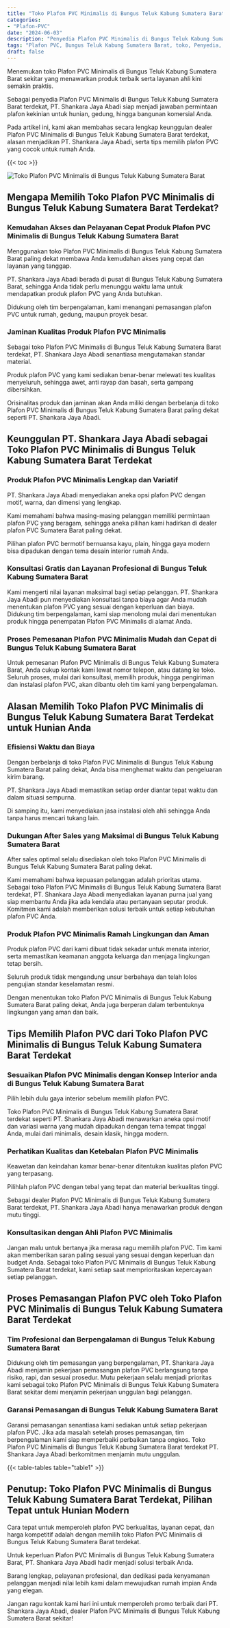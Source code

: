 ```yaml
---
title: "Toko Plafon PVC Minimalis di Bungus Teluk Kabung Sumatera Barat"
categories: 
- "Plafon-PVC"
date: "2024-06-03"
description: "Penyedia Plafon PVC Minimalis di Bungus Teluk Kabung Sumatera Barat untuk rumah, office, serta gerai. Material berkualitas, beragam motif, warna menarik, dengan servis pemasangan dikerjakan oleh teknisi ahli serta jaminan resmi!|Servis penjualan Plafon PVC Minimalis di Bungus Teluk Kabung Sumatera Barat untuk kebutuhan tempat tinggal, kantor, maupun toko, dengan produk terbaik dan pemasangan oleh teknisi ahli serta garansi resmi.|Pilihan Plafon PVC Minimalis di Bungus Teluk Kabung Sumatera Barat yang andal untuk tempat tinggal, office, dan gerai, bersama produk terbaik dan pemasangan dikerjakan oleh tim profesional dan garansi resmi.|Penjualan Plafon PVC Minimalis di Bungus Teluk Kabung Sumatera Barat bagi tempat tinggal, perkantoran, serta ritel, dengan material terbaik dan instalasi oleh tenaga ahli berpengalaman, disertai beserta garansi resmi.}"
tags: "Plafon PVC, Bungus Teluk Kabung Sumatera Barat, toko, Penyedia, distributor"
draft: false
---
```


Menemukan toko Plafon PVC Minimalis di Bungus Teluk Kabung Sumatera Barat sekitar yang menawarkan produk terbaik serta layanan ahli kini semakin praktis.

Sebagai penyedia Plafon PVC Minimalis di Bungus Teluk Kabung Sumatera Barat terdekat, PT. Shankara Jaya Abadi siap menjadi jawaban permintaan plafon kekinian untuk hunian, gedung, hingga bangunan komersial Anda.

Pada artikel ini, kami akan membahas secara lengkap keunggulan dealer Plafon PVC Minimalis di Bungus Teluk Kabung Sumatera Barat terdekat, alasan menjadikan PT. Shankara Jaya Abadi, serta tips memilih plafon PVC yang cocok untuk rumah Anda.

{{< toc >}}

![Toko Plafon PVC Minimalis di Bungus Teluk Kabung Sumatera Barat](/images/Plafon-PVC/Toko-Plafon-PVC-Minimalis-di-Bungus-Teluk-Kabung-Sumatera-Barat.png)


## Mengapa Memilih Toko Plafon PVC Minimalis di Bungus Teluk Kabung Sumatera Barat Terdekat?

### Kemudahan Akses dan Pelayanan Cepat Produk Plafon PVC Minimalis di Bungus Teluk Kabung Sumatera Barat

Menggunakan toko Plafon PVC Minimalis di Bungus Teluk Kabung Sumatera Barat paling dekat membawa Anda kemudahan akses yang cepat dan layanan yang tanggap.

PT. Shankara Jaya Abadi berada di pusat di Bungus Teluk Kabung Sumatera Barat, sehingga Anda tidak perlu menunggu waktu lama untuk mendapatkan produk plafon PVC yang Anda butuhkan.

Didukung oleh tim berpengalaman, kami menangani pemasangan plafon PVC untuk rumah, gedung, maupun proyek besar.

### Jaminan Kualitas Produk Plafon PVC Minimalis

Sebagai toko Plafon PVC Minimalis di Bungus Teluk Kabung Sumatera Barat terdekat, PT. Shankara Jaya Abadi senantiasa mengutamakan standar material.

Produk plafon PVC yang kami sediakan benar-benar melewati tes kualitas menyeluruh, sehingga awet, anti rayap dan basah, serta gampang dibersihkan.

Orisinalitas produk dan jaminan akan Anda miliki dengan berbelanja di toko Plafon PVC Minimalis di Bungus Teluk Kabung Sumatera Barat paling dekat seperti PT. Shankara Jaya Abadi.

## Keunggulan PT. Shankara Jaya Abadi sebagai Toko Plafon PVC Minimalis di Bungus Teluk Kabung Sumatera Barat Terdekat

### Produk Plafon PVC Minimalis Lengkap dan Variatif

PT. Shankara Jaya Abadi menyediakan aneka opsi plafon PVC dengan motif, warna, dan dimensi yang lengkap.

Kami memahami bahwa masing-masing pelanggan memiliki permintaan plafon PVC yang beragam, sehingga aneka pilihan kami hadirkan di dealer plafon PVC Sumatera Barat paling dekat.

Pilihan plafon PVC bermotif bernuansa kayu, plain, hingga gaya modern bisa dipadukan dengan tema desain interior rumah Anda.

### Konsultasi Gratis dan Layanan Profesional di Bungus Teluk Kabung Sumatera Barat

Kami mengerti nilai layanan maksimal bagi setiap pelanggan. PT. Shankara Jaya Abadi pun menyediakan konsultasi tanpa biaya agar Anda mudah menentukan plafon PVC yang sesuai dengan keperluan dan biaya. Didukung tim berpengalaman, kami siap menolong mulai dari menentukan produk hingga penempatan Plafon PVC Minimalis di alamat Anda.

### Proses Pemesanan Plafon PVC Minimalis Mudah dan Cepat di Bungus Teluk Kabung Sumatera Barat

Untuk pemesanan Plafon PVC Minimalis di Bungus Teluk Kabung Sumatera Barat, Anda cukup kontak kami lewat nomor telepon, atau datang ke toko. Seluruh proses, mulai dari konsultasi, memilih produk, hingga pengiriman dan instalasi plafon PVC, akan dibantu oleh tim kami yang berpengalaman.

## Alasan Memilih Toko Plafon PVC Minimalis di Bungus Teluk Kabung Sumatera Barat Terdekat untuk Hunian Anda

### Efisiensi Waktu dan Biaya

Dengan berbelanja di toko Plafon PVC Minimalis di Bungus Teluk Kabung Sumatera Barat paling dekat, Anda bisa menghemat waktu dan pengeluaran kirim barang.

PT. Shankara Jaya Abadi memastikan setiap order diantar tepat waktu dan dalam situasi sempurna.

Di samping itu, kami menyediakan jasa instalasi oleh ahli sehingga Anda tanpa harus mencari tukang lain.

### Dukungan After Sales yang Maksimal di Bungus Teluk Kabung Sumatera Barat

After sales optimal selalu disediakan oleh toko Plafon PVC Minimalis di Bungus Teluk Kabung Sumatera Barat paling dekat.

Kami memahami bahwa kepuasan pelanggan adalah prioritas utama. Sebagai toko Plafon PVC Minimalis di Bungus Teluk Kabung Sumatera Barat terdekat, PT. Shankara Jaya Abadi menyediakan layanan purna jual yang siap membantu Anda jika ada kendala atau pertanyaan seputar produk. Komitmen kami adalah memberikan solusi terbaik untuk setiap kebutuhan plafon PVC Anda.

### Produk Plafon PVC Minimalis Ramah Lingkungan dan Aman

Produk plafon PVC dari kami dibuat tidak sekadar untuk menata interior, serta memastikan keamanan anggota keluarga dan menjaga lingkungan tetap bersih.

Seluruh produk tidak mengandung unsur berbahaya dan telah lolos pengujian standar keselamatan resmi.

Dengan menentukan toko Plafon PVC Minimalis di Bungus Teluk Kabung Sumatera Barat paling dekat, Anda juga berperan dalam terbentuknya lingkungan yang aman dan baik.

## Tips Memilih Plafon PVC dari Toko Plafon PVC Minimalis di Bungus Teluk Kabung Sumatera Barat Terdekat

### Sesuaikan Plafon PVC Minimalis dengan Konsep Interior anda di Bungus Teluk Kabung Sumatera Barat

Pilih lebih dulu gaya interior sebelum memilih plafon PVC.

Toko Plafon PVC Minimalis di Bungus Teluk Kabung Sumatera Barat terdekat seperti PT. Shankara Jaya Abadi menawarkan aneka opsi motif dan variasi warna yang mudah dipadukan dengan tema tempat tinggal Anda, mulai dari minimalis, desain klasik, hingga modern.

### Perhatikan Kualitas dan Ketebalan Plafon PVC Minimalis

Keawetan dan keindahan kamar benar-benar ditentukan kualitas plafon PVC yang terpasang.

Pilihlah plafon PVC dengan tebal yang tepat dan material berkualitas tinggi.

Sebagai dealer Plafon PVC Minimalis di Bungus Teluk Kabung Sumatera Barat terdekat, PT. Shankara Jaya Abadi hanya menawarkan produk dengan mutu tinggi.

### Konsultasikan dengan Ahli Plafon PVC Minimalis

Jangan malu untuk bertanya jika merasa ragu memilih plafon PVC. Tim kami akan memberikan saran paling sesuai yang sesuai dengan keperluan dan budget Anda. Sebagai toko Plafon PVC Minimalis di Bungus Teluk Kabung Sumatera Barat terdekat, kami setiap saat memprioritaskan kepercayaan setiap pelanggan.

## Proses Pemasangan Plafon PVC oleh Toko Plafon PVC Minimalis di Bungus Teluk Kabung Sumatera Barat Terdekat

### Tim Profesional dan Berpengalaman di Bungus Teluk Kabung Sumatera Barat

Didukung oleh tim pemasangan yang berpengalaman, PT. Shankara Jaya Abadi menjamin pekerjaan pemasangan plafon PVC berlangsung tanpa risiko, rapi, dan sesuai prosedur. Mutu pekerjaan selalu menjadi prioritas kami sebagai toko Plafon PVC Minimalis di Bungus Teluk Kabung Sumatera Barat sekitar demi menjamin pekerjaan unggulan bagi pelanggan.

### Garansi Pemasangan di Bungus Teluk Kabung Sumatera Barat

Garansi pemasangan senantiasa kami sediakan untuk setiap pekerjaan plafon PVC. Jika ada masalah setelah proses pemasangan, tim berpengalaman kami siap memperbaiki perbaikan tanpa ongkos. Toko Plafon PVC Minimalis di Bungus Teluk Kabung Sumatera Barat terdekat PT. Shankara Jaya Abadi berkomitmen menjamin mutu unggulan.

{{< table-tables table="table1" >}}

## Penutup: Toko Plafon PVC Minimalis di Bungus Teluk Kabung Sumatera Barat Terdekat, Pilihan Tepat untuk Hunian Modern

Cara tepat untuk memperoleh plafon PVC berkualitas, layanan cepat, dan harga kompetitif adalah dengan memilih toko Plafon PVC Minimalis di Bungus Teluk Kabung Sumatera Barat terdekat.

Untuk keperluan Plafon PVC Minimalis di Bungus Teluk Kabung Sumatera Barat, PT. Shankara Jaya Abadi hadir menjadi solusi terbaik Anda.

Barang lengkap, pelayanan profesional, dan dedikasi pada kenyamanan pelanggan menjadi nilai lebih kami dalam mewujudkan rumah impian Anda yang elegan.

Jangan ragu kontak kami hari ini untuk memperoleh promo terbaik dari PT. Shankara Jaya Abadi, dealer Plafon PVC Minimalis di Bungus Teluk Kabung Sumatera Barat sekitar!